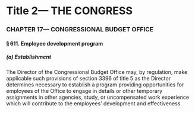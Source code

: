 
# Title 2— THE CONGRESS
### CHAPTER 17— CONGRESSIONAL BUDGET OFFICE
#### § 611. Employee development program
##### (a) Establishment

The Director of the Congressional Budget Office may, by regulation, make applicable such provisions of section 3396 of title 5 as the Director determines necessary to establish a program providing opportunities for employees of the Office to engage in details or other temporary assignments in other agencies, study, or uncompensated work experience which will contribute to the employees’ development and effectiveness.
